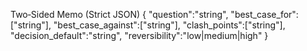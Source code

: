 Two‑Sided Memo (Strict JSON)
{
  "question":"string",
  "best_case_for":["string"],
  "best_case_against":["string"],
  "clash_points":["string"],
  "decision_default":"string",
  "reversibility":"low|medium|high"
}
